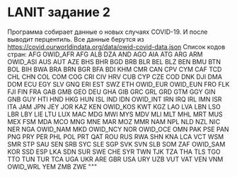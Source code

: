 # LANIT задание 2
Программа собирает данные о новых случаях COVID-19. И после выводит перцентиль.
Все данные берутся из https://covid.ourworldindata.org/data/owid-covid-data.json
Список кодов стран:
AFG
OWID_AFR
AFG
ALB
DZA
AND
AGO
AIA
ATG
ARG
ARM
OWID_ASI
AUS
AUT
AZE
BHS
BHR
BGD
BRB
BLR
BEL
BLZ
BEN
BMU
BTN
BOL
BIH
BWA
BRA
BRN
BGR
BFA
BDI
KHM
CMR
CAN
CPV
CYM
CAF
TCD
CHL
CHN
COL
COM
COG
CRI
CIV
HRV
CUB
CYP
CZE
COD
DNK
DJI
DMA
DOM
ECU
EGY
SLV
GNQ
ERI
EST
SWZ
ETH
OWID_EUR
OWID_EUN
FRO
FLK
FJI
FIN
FRA
GAB
GMB
GEO
DEU
GHA
GIB
GRC
GRL
GRD
GTM
GGY
GIN
GNB
GUY
HTI
HND
HKG
HUN
ISL
IND
IDN
OWID_INT
IRN
IRQ
IRL
IMN
ISR
ITA
JAM
JPN
JEY
JOR
KAZ
KEN
OWID_KOS
KWT
KGZ
LAO
LVA
LBN
LSO
LBR
LBY
LIE
LTU
LUX
MAC
MDG
MWI
MYS
MDV
MLI
MLT
MHL
MRT
MUS
MEX
FSM
MDA
MCO
MNG
MNE
MAR
MOZ
MMR
NAM
NPL
NLD
NZL
NIC
NER
NGA
OWID_NAM
MKD
OWID_NCY
NOR
OWID_OCE
OMN
PAK
PSE
PAN
PNG
PRY
PER
PHL
POL
PRT
QAT
ROU
RUS
RWA
SHN
KNA
LCA
VCT
WSM
SMR
STP
SAU
SEN
SRB
SYC
SLE
SGP
SVK
SVN
SLB
SOM
ZAF
OWID_SAM
KOR
SSD
ESP
LKA
SDN
SUR
SWE
CHE
SYR
TWN
TJK
TZA
THA
TLS
TGO
TTO
TUN
TUR
TCA
UGA
UKR
ARE
GBR
USA
URY
UZB
VUT
VAT
VEN
VNM
OWID_WRL
YEM
ZMB
ZWE
"""